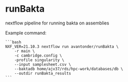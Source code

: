 # runBakta
nextflow pipeline for running bakta on assemblies

Example command:

    ```bash
    NXF_VER=21.10.3 nextflow run avantonder/runBakta \
        -r main \
        -c cambridge.config \
        -profile singularity \ 
        --input samplesheet.csv \
        --baktadb home/ajv37/rds/hpc-work/databases/db \
        --outdir runBakta_results
    ```
